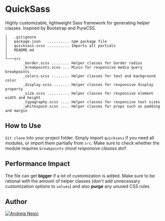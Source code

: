 # QuickSass

Highly customizable, lightweight Sass framework for generating helper classes. Inspired by Bootstrap and PureCSS.

```
│   .gitignore
│   package.json   .......... npm package file
│   quicksass.scss .......... Imports all partials
│   README.md
│   
└───src
        _border.scss ........ Helper classes for border radius
        _breakpoints.scss ... Mixin for responsive media query breakpoints
        _colors.scss ........ Helper classes for text and background color
        _display.scss ....... Helper classes for responsive display property
        _size.scss .......... Helper classes for responsive element width and height
        _typography.scss .... Helper classes for responsive text sizes
        _whitespace.scss .... Helper classes for props such as padding and margin
```

## How to Use

`Git clone` into your project folder. Simply import `quicksass` if you need all modules, or import them partially from `src`. Make sure to check whether the module requires `breakpoints` *(most responsive classes do!)*

## Performance Impact

The file can get **bigger** if a lot of customization is added. Make sure to be rational with the amount of helper classes (don't add unnecessary customization options to `values`) and also **purge** any unused CSS rules.

## Author

[![Andreja Nesic](https://andrejanesic.com/git-signature-sm.png)](https://andrejanesic.com)